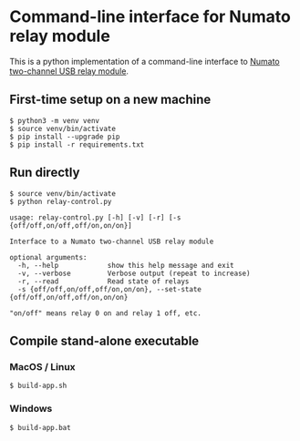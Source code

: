# Command-line interface for Numato relay module

This is a python implementation of a command-line interface to [Numato two-channel USB relay module](https://numato.com/product/2-channel-usb-powered-relay-module/).

## First-time setup on a new machine

    $ python3 -m venv venv
    $ source venv/bin/activate
    $ pip install --upgrade pip
    $ pip install -r requirements.txt
    
## Run directly

    $ source venv/bin/activate
    $ python relay-control.py

```
usage: relay-control.py [-h] [-v] [-r] [-s {off/off,on/off,off/on,on/on}]

Interface to a Numato two-channel USB relay module

optional arguments:
  -h, --help            show this help message and exit
  -v, --verbose         Verbose output (repeat to increase)
  -r, --read            Read state of relays
  -s {off/off,on/off,off/on,on/on}, --set-state {off/off,on/off,off/on,on/on}

"on/off" means relay 0 on and relay 1 off, etc.
```

## Compile stand-alone executable

### MacOS / Linux

    $ build-app.sh

### Windows

    $ build-app.bat
